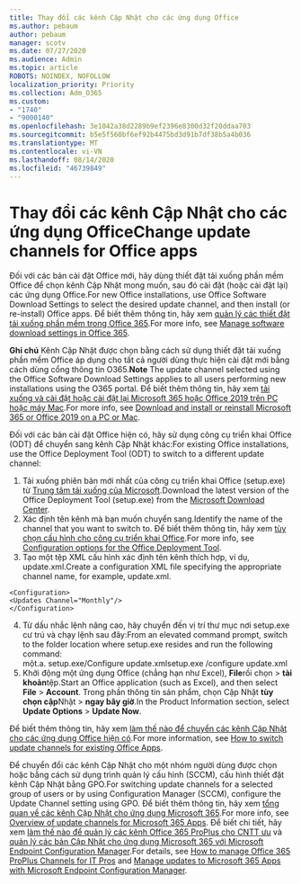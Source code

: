 ```yaml
---
title: Thay đổi các kênh Cập Nhật cho các ứng dụng Office
ms.author: pebaum
author: pebaum
manager: scotv
ms.date: 07/27/2020
ms.audience: Admin
ms.topic: article
ROBOTS: NOINDEX, NOFOLLOW
localization_priority: Priority
ms.collection: Adm_O365
ms.custom:
- "1740"
- "9000140"
ms.openlocfilehash: 3e1042a38d2289b9ef2396e8300d32f20ddaa703
ms.sourcegitcommit: b5e5f560bf6ef92b4475bd3d91b7df38b5a4b036
ms.translationtype: MT
ms.contentlocale: vi-VN
ms.lasthandoff: 08/14/2020
ms.locfileid: "46739849"
---
```

# <a name="change-update-channels-for-office-apps"></a><span data-ttu-id="ab49a-102">Thay đổi các kênh Cập Nhật cho các ứng dụng Office</span><span class="sxs-lookup"><span data-stu-id="ab49a-102">Change update channels for Office apps</span></span>

<span data-ttu-id="ab49a-103">Đối với các bản cài đặt Office mới, hãy dùng thiết đặt tải xuống phần mềm Office để chọn kênh Cập Nhật mong muốn, sau đó cài đặt (hoặc cài đặt lại) các ứng dụng Office.</span><span class="sxs-lookup"><span data-stu-id="ab49a-103">For new Office installations, use Office Software Download Settings to select the desired update channel, and then install (or re-install) Office apps.</span></span> <span data-ttu-id="ab49a-104">Để biết thêm thông tin, hãy xem [quản lý các thiết đặt tải xuống phần mềm trong Office 365](https://docs.microsoft.com/deployoffice/manage-software-download-settings-office-365).</span><span class="sxs-lookup"><span data-stu-id="ab49a-104">For more info, see [Manage software download settings in Office 365](https://docs.microsoft.com/deployoffice/manage-software-download-settings-office-365).</span></span> 

<span data-ttu-id="ab49a-105">**Ghi chú** Kênh Cập Nhật được chọn bằng cách sử dụng thiết đặt tải xuống phần mềm Office áp dụng cho tất cả người dùng thực hiện cài đặt mới bằng cách dùng cổng thông tin O365.</span><span class="sxs-lookup"><span data-stu-id="ab49a-105">**Note** The update channel selected using the Office Software Download Settings applies to all users performing new installations using the O365 portal.</span></span> <span data-ttu-id="ab49a-106">Để biết thêm thông tin, hãy xem [tải xuống và cài đặt hoặc cài đặt lại Microsoft 365 hoặc Office 2019 trên PC hoặc máy Mac](https://support.microsoft.com/office/download-and-install-or-reinstall-microsoft-365-or-office-2019-on-a-pc-or-mac-4414eaaf-0478-48be-9c42-23adc4716658).</span><span class="sxs-lookup"><span data-stu-id="ab49a-106">For more info, see [Download and install or reinstall Microsoft 365 or Office 2019 on a PC or Mac](https://support.microsoft.com/office/download-and-install-or-reinstall-microsoft-365-or-office-2019-on-a-pc-or-mac-4414eaaf-0478-48be-9c42-23adc4716658).</span></span>   

<span data-ttu-id="ab49a-107">Đối với các bản cài đặt Office hiện có, hãy sử dụng công cụ triển khai Office (ODT) để chuyển sang kênh Cập Nhật khác:</span><span class="sxs-lookup"><span data-stu-id="ab49a-107">For existing Office installations, use the Office Deployment Tool (ODT) to switch to a different update channel:</span></span>  

1. <span data-ttu-id="ab49a-108">Tải xuống phiên bản mới nhất của công cụ triển khai Office (setup.exe) từ [Trung tâm tải xuống của Microsoft](https://go.microsoft.com/fwlink/p/?LinkID=626065).</span><span class="sxs-lookup"><span data-stu-id="ab49a-108">Download the latest version of the Office Deployment Tool (setup.exe) from the [Microsoft Download Center](https://go.microsoft.com/fwlink/p/?LinkID=626065).</span></span>
2. <span data-ttu-id="ab49a-109">Xác định tên kênh mà bạn muốn chuyển sang.</span><span class="sxs-lookup"><span data-stu-id="ab49a-109">Identify the name of the channel that you want to switch to.</span></span> <span data-ttu-id="ab49a-110">Để biết thêm thông tin, hãy xem [tùy chọn cấu hình cho công cụ triển khai Office](https://docs.microsoft.com/DeployOffice/configuration-options-for-the-office-2016-deployment-tool#channel-attribute-part-of-add-element).</span><span class="sxs-lookup"><span data-stu-id="ab49a-110">For more info, see [Configuration options for the Office Deployment Tool](https://docs.microsoft.com/DeployOffice/configuration-options-for-the-office-2016-deployment-tool#channel-attribute-part-of-add-element).</span></span>
3. <span data-ttu-id="ab49a-111">Tạo một tệp XML cấu hình xác định tên kênh thích hợp, ví dụ, update.xml.</span><span class="sxs-lookup"><span data-stu-id="ab49a-111">Create a configuration XML file specifying the appropriate channel name, for example, update.xml.</span></span>  

`<Configuration>`<br>
`<Updates Channel="Monthly"/>`<br>
`</Configuration>`<br>

4. <span data-ttu-id="ab49a-112">Từ dấu nhắc lệnh nâng cao, hãy chuyển đến vị trí thư mục nơi setup.exe cư trú và chạy lệnh sau đây:</span><span class="sxs-lookup"><span data-stu-id="ab49a-112">From an elevated command prompt, switch to the folder location where setup.exe resides and run the following command:</span></span>  
    <span data-ttu-id="ab49a-113">một.</span><span class="sxs-lookup"><span data-stu-id="ab49a-113">a.</span></span> <span data-ttu-id="ab49a-114">setup.exe/Configure update.xml</span><span class="sxs-lookup"><span data-stu-id="ab49a-114">setup.exe /configure update.xml</span></span>
5. <span data-ttu-id="ab49a-115">Khởi động một ứng dụng Office (chẳng hạn như Excel), **File**rồi chọn  >  **tài khoản**tệp.</span><span class="sxs-lookup"><span data-stu-id="ab49a-115">Start an Office application (such as Excel), and then select **File** > **Account**.</span></span> <span data-ttu-id="ab49a-116">Trong phần thông tin sản phẩm, chọn Cập Nhật **tùy chọn cập**Nhật  >  **ngay bây giờ**.</span><span class="sxs-lookup"><span data-stu-id="ab49a-116">In the Product Information section, select **Update Options** > **Update Now**.</span></span>

<span data-ttu-id="ab49a-117">Để biết thêm thông tin, hãy xem [làm thế nào để chuyển các kênh Cập Nhật cho các ứng dụng Office hiện có](https://support.microsoft.com/help/3185078/how-to-switch-from-semi-annual-channel-to-monthly-channel).</span><span class="sxs-lookup"><span data-stu-id="ab49a-117">For more information, see [How to switch update channels for existing Office Apps](https://support.microsoft.com/help/3185078/how-to-switch-from-semi-annual-channel-to-monthly-channel).</span></span> 

<span data-ttu-id="ab49a-118">Để chuyển đổi các kênh Cập Nhật cho một nhóm người dùng được chọn hoặc bằng cách sử dụng trình quản lý cấu hình (SCCM), cấu hình thiết đặt kênh Cập Nhật bằng GPO.</span><span class="sxs-lookup"><span data-stu-id="ab49a-118">For switching update channels for a selected group of users or by using Configuration Manager (SCCM), configure the Update Channel setting using GPO.</span></span> <span data-ttu-id="ab49a-119">Để biết thêm thông tin, hãy xem [tổng quan về các kênh Cập Nhật cho ứng dụng Microsoft 365](https://docs.microsoft.com/deployoffice/overview-update-channels#group-policy).</span><span class="sxs-lookup"><span data-stu-id="ab49a-119">For more info, see [Overview of update channels for Microsoft 365 Apps](https://docs.microsoft.com/deployoffice/overview-update-channels#group-policy).</span></span> <span data-ttu-id="ab49a-120">Để biết chi tiết, hãy xem [làm thế nào để quản lý các kênh Office 365 ProPlus cho CNTT ưu](https://techcommunity.microsoft.com/t5/office-365-blog/how-to-manage-office-365-proplus-channels-for-it-pros/ba-p/795813) và [quản lý các bản Cập Nhật cho ứng dụng Microsoft 365 với Microsoft Endpoint Configuration Manager](https://docs.microsoft.com/deployoffice/manage-microsoft-365-apps-updates-configuration-manager).</span><span class="sxs-lookup"><span data-stu-id="ab49a-120">For details, see [How to manage Office 365 ProPlus Channels for IT Pros](https://techcommunity.microsoft.com/t5/office-365-blog/how-to-manage-office-365-proplus-channels-for-it-pros/ba-p/795813) and [Manage updates to Microsoft 365 Apps with Microsoft Endpoint Configuration Manager](https://docs.microsoft.com/deployoffice/manage-microsoft-365-apps-updates-configuration-manager).</span></span>